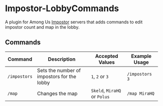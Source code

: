 # Impostor-LobbyCommands

A plugin for Among Us [Impostor](https://github.com/Impostor/Impostor) servers that adds commands to edit impostor count and map in the lobby.

## Commands

| Command | Description | Accepted Values | Example Usage |
| --- | --- | --- | --- |
| `/impostors` | Sets the number of impostors for the lobby | `1`, `2` or `3` | `/impostors 3` |
| `/map` | Changes the map | `Skeld`, `MiraHQ` or `Polus` | `/map MiraHQ` |
